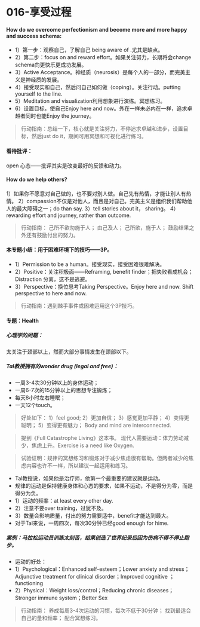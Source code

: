 # 016-享受过程
#### How do we overcome perfectionism and become more and more happy and success schema: 
- 1）第一步：观察自己，了解自己 being aware of .尤其是缺点。 
- 2）第二步：focus on and reward effort。如果关注努力，长期将会change schema向更快乐更成功发展。 
- 3）Active Acceptance。神经质（neurosis）是每个人的一部分，而完美主义是神经质的发展。 
- 4）接受现实和自己，然后问自己如何做（coping）。关注行动。putting yourself to the line. 
- 5）Meditation and visualization利用想象进行演练。冥想练习。 
- 6）设置目标，使自己Enjoy here and now。外在一样未必内在一样，追求卓越者同时也能Enjoy the journey。 
> 行动指南：总结一下，核心就是关注努力，不停追求卓越和进步，设置目标，然后just do it，期间可用冥想和可视化进行练习。 

#### 看待批评：
open 心态——批评其实是改变最好的反馈和动力。 

#### How do we help others? 
1）如果你不愿意对自己做的，也不要对别人做。自己先有热情，才能让别人有热情。
2）compassion不仅是对他人，而且是对自己。完美主义是组织我们帮助他人的最大障碍之一；do than say.
3）tell stories about it， sharing。 
4）rewarding effort and journey, rather than outcome. 
>行动指南：
> 己所不欲勿施于人；
> 由己及人；
> 己所欲，施于人；
> 鼓励结果之外还有鼓励付出的努力。 

#### 本专题小结：用于困难环境下的技巧——3P。
- 1）Permission to be a human。接受现实，接受困难很难解决。 
- 2）Positive：关注积极面——Reframing, benefit finder；把失败看成机会；Distraction 分离，这不是逃避。 
- 3）Perspective：换位思考Taking Perspective。Enjoy here and now. Shift perspective to here and now. 
> 行动指南：遇到棘手事件或困难运用这个3P技巧。 
> 
#### 专题：Health 
##### 心理学的问题：
太关注于颈部以上，然而大部分事情发生在颈部以下。

#####  Tal教授拥有的wonder drug (legal and free)：
*  一周3-4次30分钟以上的身体运动；
*  一周6-7次的15分钟以上的思想专注锻炼；
*  每天8小时左右睡眠；
*  一天12个touch。
> 好处如下： 
> 1）feel good; 
> 2）更加自信； 
> 3）感觉更加平静；
>  4）变得更聪明； 
>  5）变得更有魅力； 
>  Body and mind are interconnected. 

>  提到《Full Catastrophe Living》这本书。
>  现代人需要运动：体力劳动减少，焦虑上升。Exercise is a need like Oxygen.

>    试验证明：规律的冥想练习和锻炼对于减少焦虑很有帮助。但两者减少的焦虑内容也许不一样，所以建议一起运用和练习。
>    
-  Tal教授说，如果他是治疗师，他第一个最重要的建议就是运动。
-  规律的运动是保持健康身体和心态的要求，如果不运动，不是得分为零，而是得分为负。
-   1）运动的频率：at least every other day.
-   2）注意不要over training，过犹不及。 
-   3）数量会影响质量，付出的努力需要适中，benefit才能达到最大。
-   对于Tal来说，一周四次，每次30分钟已经good enough for hime.
  
#####   案例：马拉松运动员训练太刻苦，结果创造了世界纪录后因为伤病不得不停止跑步。
-    运动的好处： 
-    1）Psychological：Enhanced self-esteem；Lower anxiety and stress；Adjunctive treatment for clinical disorder；Improved cognitive ；functioning 
-    2）Physical：Weight loss/control；Reducing chronic diseases；Stronger immune system；Better Sex 

> 行动指南：
> 养成每周3-4次运动的习惯，每次不低于30分钟；
> 找到最适合自己的量和频率；
> 配合冥想练习。 